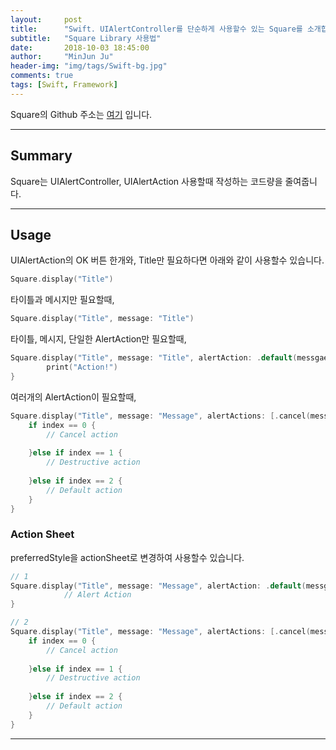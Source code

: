 ```yaml
---
layout:     post
title:      "Swift. UIAlertController를 단순하게 사용할수 있는 Square를 소개합니다"
subtitle:   "Square Library 사용법"
date:       2018-10-03 18:45:00
author:     "MinJun Ju"
header-img: "img/tags/Swift-bg.jpg"
comments: true 
tags: [Swift, Framework]
---
```


Square의 Github 주소는 [여기](https://github.com/devmjun/square) 입니다.

---

## Summary 

Square는 UIAlertController, UIAlertAction 사용할때 작성하는 코드량을 줄여줍니다. 

---

## Usage 

UIAlertAction의 OK 버튼 한개와, Title만 필요하다면 아래와 같이 사용할수 있습니다. 

```swift
Square.display("Title")
```

타이틀과 메시지만 필요할때,  

```swift
Square.display("Title", message: "Title")
```

타이틀, 메시지, 단일한 AlertAction만 필요할때, 

```swift
Square.display("Title", message: "Title", alertAction: .default(messgae: "OK")) {
		print("Action!")
}
```

여러개의 AlertAction이 필요할때, 

```swift
Square.display("Title", message: "Message", alertActions: [.cancel(message: "Cancel"), .destructive(message: "Detructive"), .default(messgae: "Default")]) { (alertAction, index) in
    if index == 0 {
        // Cancel action
        
    }else if index == 1 {
        // Destructive action
        
    }else if index == 2 {
        // Default action
    }
}
```

### Action Sheet

preferredStyle을 actionSheet로 변경하여 사용할수 있습니다. 

```swift
// 1
Square.display("Title", message: "Message", alertAction: .default(messgae: "OK"), preferredStyle: .actionSheet) {
            // Alert Action   
}

// 2
Square.display("Title", message: "Message", alertActions: [.cancel(message: "Cancel"), .destructive(message: "Detructive"), .default(messgae: "Default")], preferredStyle: .actionSheet) { (alertAction, index) in
    if index == 0 {
        // Cancel action
        
    }else if index == 1 {
        // Destructive action
        
    }else if index == 2 {
        // Default action
    }
}
```

---




